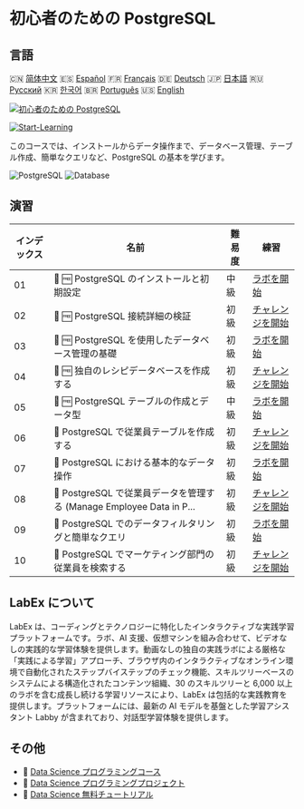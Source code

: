 # 初心者のための PostgreSQL

## 言語

🇨🇳 [简体中文](README_zh.md) 🇪🇸 [Español](README_es.md) 🇫🇷 [Français](README_fr.md) 🇩🇪 [Deutsch](README_de.md) 🇯🇵 [日本語](README_ja.md) 🇷🇺 [Русский](README_ru.md) 🇰🇷 [한국어](README_ko.md) 🇧🇷 [Português](README_pt.md) 🇺🇸 [English](README.md) 

[![初心者のための PostgreSQL](https://cover-creator.labex.io/postgresql-for-beginners.png?lang=ja)](https://labex.io/ja/courses/postgresql-for-beginners)

[![Start-Learning](https://img.shields.io/badge/Start-Learning-whitesmoke?style=for-the-badge)](https://labex.io/ja/courses/postgresql-for-beginners)

このコースでは、インストールからデータ操作まで、データベース管理、テーブル作成、簡単なクエリなど、PostgreSQL の基本を学びます。

![PostgreSQL](https://img.shields.io/badge/PostgreSQL-whitesmoke?style=for-the-badge&logo=postgresql)
![Database](https://img.shields.io/badge/Database-whitesmoke?style=for-the-badge&logo=database)


## 演習

|   インデックス | 名前                                                                  | 難易度   | 練習                                                                                                                                     |
|----------------|-----------------------------------------------------------------------|----------|------------------------------------------------------------------------------------------------------------------------------------------|
|             01 | 📖 🆓 PostgreSQL のインストールと初期設定                             | 中級     | <a target='_blank' href='https://labex.io/ja/tutorials/postgresql-installation-and-initial-setup-of-postgresql-550900'>ラボを開始</a>    |
|             02 | 🎯 🆓 PostgreSQL 接続詳細の検証                                       | 初級     | <a target='_blank' href='https://labex.io/ja/tutorials/postgresql-verify-postgresql-connection-details-551083'>チャレンジを開始</a>      |
|             03 | 📖 🆓 PostgreSQL を使用したデータベース管理の基礎                     | 初級     | <a target='_blank' href='https://labex.io/ja/tutorials/postgresql-database-management-basics-with-postgresql-550899'>ラボを開始</a>      |
|             04 | 🎯 🆓 独自のレシピデータベースを作成する                              | 初級     | <a target='_blank' href='https://labex.io/ja/tutorials/postgresql-create-your-own-recipe-database-551100'>チャレンジを開始</a>           |
|             05 | 📖 🆓 PostgreSQL テーブルの作成とデータ型                             | 中級     | <a target='_blank' href='https://labex.io/ja/tutorials/postgresql-postgresql-table-creation-and-data-types-550901'>ラボを開始</a>        |
|             06 | 🎯  PostgreSQL で従業員テーブルを作成する                             | 初級     | <a target='_blank' href='https://labex.io/ja/tutorials/postgresql-create-employee-table-in-postgresql-551115'>チャレンジを開始</a>       |
|             07 | 📖  PostgreSQL における基本的なデータ操作                             | 初級     | <a target='_blank' href='https://labex.io/ja/tutorials/postgresql-basic-data-operations-in-postgresql-550897'>ラボを開始</a>             |
|             08 | 🎯  PostgreSQL で従業員データを管理する (Manage Employee Data in P... | 初級     | <a target='_blank' href='https://labex.io/ja/tutorials/postgresql-manage-employee-data-in-postgresql-551130'>チャレンジを開始</a>        |
|             09 | 📖  PostgreSQL でのデータフィルタリングと簡単なクエリ                 | 初級     | <a target='_blank' href='https://labex.io/ja/tutorials/postgresql-data-filtering-and-simple-queries-in-postgresql-550898'>ラボを開始</a> |
|             10 | 🎯  PostgreSQL でマーケティング部門の従業員を検索する                 | 初級     | <a target='_blank' href='https://labex.io/ja/tutorials/postgresql-find-marketing-employees-in-postgresql-551146'>チャレンジを開始</a>    |

## LabEx について

LabEx は、コーディングとテクノロジーに特化したインタラクティブな実践学習プラットフォームです。ラボ、AI 支援、仮想マシンを組み合わせて、ビデオなしの実践的な学習体験を提供します。動画なしの独自の実践ラボによる厳格な「実践による学習」アプローチ、ブラウザ内のインタラクティブなオンライン環境で自動化されたステップバイステップのチェック機能、スキルツリーベースのシステムによる構造化されたコンテンツ組織、30 のスキルツリーと 6,000 以上のラボを含む成長し続ける学習リソースにより、LabEx は包括的な実践教育を提供します。プラットフォームには、最新の AI モデルを基盤とした学習アシスタント Labby が含まれており、対話型学習体験を提供します。

## その他

- 🔗 [Data Science プログラミングコース](https://github.com/labex-labs/awesome-programming-courses)
- 🔗 [Data Science プログラミングプロジェクト](https://github.com/labex-labs/awesome-programming-projects)
- 🔗 [Data Science 無料チュートリアル](https://github.com/labex-labs/data-science-free-tutorials)

